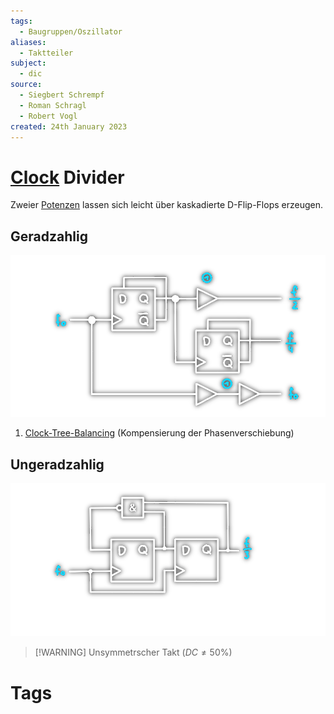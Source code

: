 ```yaml
---
tags:
  - Baugruppen/Oszillator
aliases:
  - Taktteiler
subject:
  - dic
source:
  - Siegbert Schrempf
  - Roman Schragl
  - Robert Vogl
created: 24th January 2023
---
```


# [Clock](Clock%20Generierung.md) Divider

Zweier [Potenzen](../../Mathe/Potenzen.md) lassen sich leicht über kaskadierte D-Flip-Flops erzeugen.

## Geradzahlig

![c-div-2|575](../assets/c-div-2.png)

1. [Clock-Tree-Balancing](Clock%20Tree%20Balancing.md) (Kompensierung der Phasenverschiebung)

## Ungeradzahlig

![1150|625](../assets/c-div3.png)

>[!WARNING] Unsymmetrscher Takt ($DC\neq 50\%$)

# Tags
